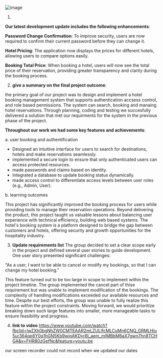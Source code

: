 ![image](https://github.com/user-attachments/assets/331b8f05-873a-4aa0-b007-4c564b33ae36)

1)
**Our latest development update includes the following enhancements**:

**Password Change Confirmation**: To improve security, users are now required to confirm their current password before they can change it.

**Hotel Pricing**: The application now displays the prices for different hotels, allowing users to compare options easily.

**Booking Total Price**: When booking a hotel, users will now see the total price of their reservation, providing greater transparency and clarity during the booking process.


2)
   **give a summary on the final project outcome**:
   
the primary goal of our project was to design and implement a hotel booking  management system that supports authentication accsess control, and role based permissions. The system can search, booking and manaing hotel reservations. Through planning, coding and testing we succesfully delivered a solution that met our requirments for the system in the previous phase of the project.

**Throughout our work we had some key features and achievements**:

a. user booking and authentification
   - Designed an intuitive interface for users to search for destinations, hotels and make reservations seamlessly.
   - implemented a secure login to ensure that only authenticated users can access protected resources.
   - made passwords and claims based on identity.
   - Integrated a database to update booking status dynamically.
   - made access control to differentiate access levels between user roles (e.g., Admin, User).

b. learning outcomes
   
This project has significantly improved the booking process for users while providing tools to manage their reservation operations. Beyond delivering the product, this project taught us valuable lessons about balancing user experience with technical efficiency, building web based systems.
The hotel's booking system is a platform designed to bridge the gap between customers and hotels, offering security and growth opportunities for the hospitality industry.

   

3)
   **Update requirements list**
The group decided to set a clear scope early in the project and defined several user stories to guide development. One user story presented significant challenges:

"As a user, I want to be able to cancel or modify my bookings, so that I can change my hotel booking."

This feature turned out to be too large in scope to implement within the project timeline. The group implemented the cancel part of thise requirement but was unable to implement modification of the bookings. The complexity of handling modifications exceeded our available resources and time. Despite our best efforts, the group was unable to fully realize this feature within the project constraints. Moving forward, we would prioritize breaking down such large features into smaller, more manageable tasks to ensure feasibility and progress.

4) **link to video**
https://www.youtube.com/watch?fbclid=IwZXh0bgNhZW0CMTEAAR2mLZULlfcMLCuMn6CNQ_GRMLHiu5ur364qp6Y0q1hGN5Kb9wjqAKDyr8I_aem_mIMBbM6aX7gwn7hn8TCHGA&v=FHR80zGefNc&feature=youtu.be

our screen recorder could not record when we updated our dates 

   



